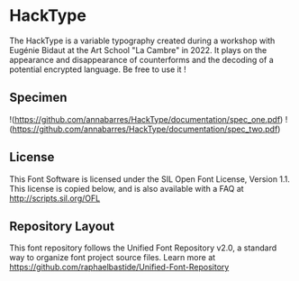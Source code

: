 # HackType
The HackType is a variable typography created during a workshop with Eugénie Bidaut at the Art School "La Cambre" in 2022. It plays on the appearance and disappearance of counterforms and the decoding of a potential encrypted language. Be free to use it ! 

## Specimen
!(https://github.com/annabarres/HackType/documentation/spec_one.pdf)
!(https://github.com/annabarres/HackType/documentation/spec_two.pdf)

## License 
This Font Software is licensed under the SIL Open Font License, Version 1.1. 
This license is copied below, and is also available with a FAQ at 
http://scripts.sil.org/OFL

## Repository Layout
This font repository follows the Unified Font Repository v2.0, 
a standard way to organize font project source files. Learn more at 
https://github.com/raphaelbastide/Unified-Font-Repository


